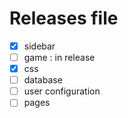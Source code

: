 # Releases file

 - [x] sidebar
 - [ ] game :  in release
 - [x] css
 - [ ] database
 - [ ] user configuration
 - [ ] pages